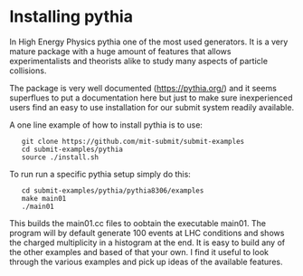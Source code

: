 # Installing pythia

In High Energy Physics pythia one of the most used generators. It is a very mature package with a huge amount of features that allows experimentalists and theorists alike to study many aspects of particle collisions.

The package is very well documented (https://pythia.org/) and it seems superflues to put a documentation here but just to make sure inexperienced users find an easy to use installation for our submit system readily available.

A one line example of how to install pythia is to use:

       git clone https://github.com/mit-submit/submit-examples
       cd submit-examples/pythia
       source ./install.sh

To run run a specific pythia setup simply do this:

       cd submit-examples/pythia/pythia8306/examples
       make main01
       ./main01

This builds the main01.cc files to oobtain the executable main01. The program will by default generate 100 events at LHC conditions and shows the charged multiplicity in a histogram at the end. It is easy to build any of the other examples and based of that your own. I find it useful to look through the various examples and pick up ideas of the available features.
